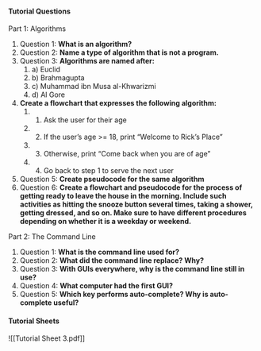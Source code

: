 #### Tutorial Questions
Part 1: Algorithms
1. Question 1: **What is an algorithm?** 
2. Question 2: **Name a type of algorithm that is not a program.** 
3. Question 3: **Algorithms are named after:** 
	1. a) Euclid 
	2. b) Brahmagupta 
	3. c) Muhammad ibn Musa al-Khwarizmi 
	4. d) Al Gore 
4. **Create a flowchart that expresses the following algorithm:** 
	1. 1. Ask the user for their age 
	2. 2. If the user’s age >= 18, print “Welcome to Rick’s Place” 
	3. 3. Otherwise, print “Come back when you are of age” 
	4. 4. Go back to step 1 to serve the next user 
5. Question 5: **Create pseudocode for the same algorithm** 
6. Question 6: **Create a flowchart and pseudocode for the process of getting ready to leave the house in the morning. Include such activities as hitting the snooze button several times, taking a shower, getting dressed, and so on. Make sure to have different procedures depending on whether it is a weekday or weekend.** 

Part 2: The Command Line 
1. Question 1: **What is the command line used for?** 
2. Question 2: **What did the command line replace? Why?** 
3. Question 3: **With GUIs everywhere, why is the command line still in use?** 
4. Question 4: **What computer had the first GUI?**
5. Question 5: **Which key performs auto-complete? Why is auto-complete useful?**

#### Tutorial Sheets
![[Tutorial Sheet 3.pdf]]